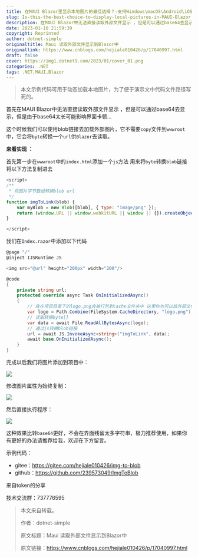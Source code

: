 ```yaml
---
title: 在MAUI Blazor里显示本地图片的最佳选择？-支持Windows\macOS\Android\iOS
slug: Is-this-the-best-choice-to-display-local-pictures-in-MAUI-Blazor
description: 在MAUI Blazor中无法直接读取外部文件显示 ，但是可以通过base64去显示，但是由于base64太长可能影响界面卡顿...
date: 2023-01-10 21:59:39
copyright: Reprinted
author: dotnet-simple
originaltitle: Maui 读取外部文件显示到Blazor中
originallink: https://www.cnblogs.com/hejiale010426/p/17040997.html
draft: false
cover: https://img1.dotnet9.com/2023/01/cover_01.png
categories: .NET
tags: .NET,MAUI,Blazor
---
```


>本文示例代码可用于动态加载本地图片，为了便于演示文中代码文件路径写死的。

首先在MAUI Blazor中无法直接读取外部文件显示 ，但是可以通过base64去显示，但是由于base64太长可能影响界面卡顿...

这个时候我们可以使用blob链接去加载外部图片，它不需要`copy`文件到`wwwroot`中，它会将`byte`转换一个`url`供`Blazor`去读取。

**来看实现 ：**

首先第一步在`wwwroot`中的`index.html`添加一个`js`方法 用来将`byte`转换`blob`链接 将以下方法复制进去

```javascript
<script>
/**
 * 将图片字节数组转换blob url
 */
function imgToLink(blob) {
    var myBlob = new Blob([blob], { type: "image/png" });
    return (window.URL || window.webkitURL || window || {}).createObjectURL(myBlob);
}

</script>
```

我们在`Index.razor`中添加以下代码

```csharp
@page "/"
@inject IJSRuntime JS

<img src="@url" height="200px" width="200"/>

@code
{
    private string url;
    protected override async Task OnInitializedAsync()
    {
        // 放在项目目录下的logo.png会被打包到cache文件夹中 这里你也可以放外部文件链接 但是你需要保证再读取前有读取权限负责会报错
        var logo = Path.Combine(FileSystem.CacheDirectory, "logo.png");
        // 读取转换byte[]
        var data = await File.ReadAllBytesAsync(logo);
        // 通过js转换blob链接
        url = await JS.InvokeAsync<string>("imgToLink", data);
        await base.OnInitializedAsync();
    }
}
```

完成以后我们将图片添加到项目中：

![](https://img1.dotnet9.com/2023/01/0101.png)

修改图片属性为始终复制：

![](https://img1.dotnet9.com/2023/01/0102.png)

然后直接执行程序：

![](https://img1.dotnet9.com/2023/01/0103.png)

这种效果比转`base64`更好，不会在界面残留太多字符串，极力推荐使用，如果你有更好的办法请推荐给我，欢迎在下方留言。

示例代码：

- gitee：https://gitee.com/hejiale010426/img-to-blob
- github：https://github.com/239573049/ImgToBlob

来自token的分享

技术交流群：737776595

> 本文来自转载。
>
> 作者：dotnet-simple
>
> 原文标题：Maui 读取外部文件显示到Blazor中
>
> 原文链接：https://www.cnblogs.com/hejiale010426/p/17040997.html